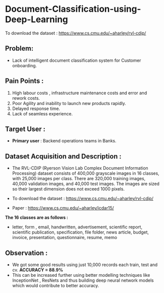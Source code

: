 # Document-Classification-using-Deep-Learning
To download the dataset : https://www.cs.cmu.edu/~aharley/rvl-cdip/


## Problem: 
- Lack of intelligent document classification system for Customer onboarding.

## Pain Points :

1. High labour costs , infrastructure maintenance costs and error and rework costs.
2. Poor Agility and inability to launch new products rapidly.
3. Delayed response time.
4. Lack of seamless experience.

## Target User : 
- __Primary user__ : Backend operations teams in Banks.

## Dataset Acquisition and Description : 
- The RVL-CDIP (Ryerson Vision Lab Complex Document Information Processing) dataset consists of 400,000 grayscale images in 16 classes, with 25,000 images per class. There are 320,000 training images, 40,000 validation images, and 40,000 test images. The images are sized so their largest dimension does not exceed 1000 pixels. 
- To download the dataset : https://www.cs.cmu.edu/~aharley/rvl-cdip/

- Paper : https://www.cs.cmu.edu/~aharley/icdar15/

__The 16 classes are as follows :__
- letter, form , email, handwritten, advertisement, scientific report, scientific publication, specification, file folder, news article, budget, invoice, presentation, questionnaire, resume, memo

## Observation : 
- We got some good results using just 10,000 records each train, test and cv.  __ACCURACY = 88.9%__
- This can be increased further using better modelling techniques like InceptionNet , ResNets and thus building deep neural network models which would contribute to better accuracy.



	












